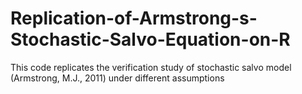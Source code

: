 # Replication-of-Armstrong-s-Stochastic-Salvo-Equation-on-R
This code replicates the verification study of stochastic salvo model (Armstrong, M.J., 2011) under different assumptions
